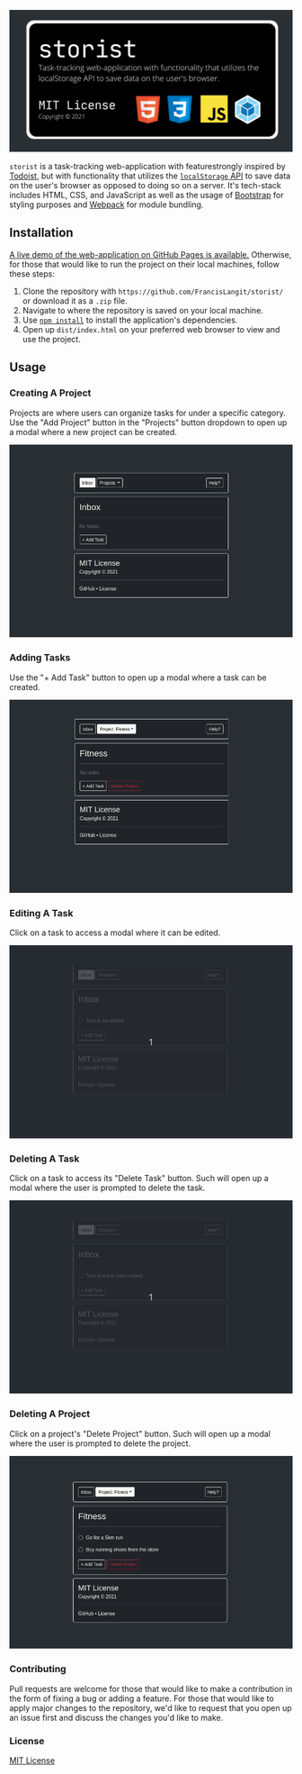 ![Banner](readme_data/readme_banner.png)

`storist` is a task-tracking web-application with featurestrongly inspired by [Todoist](https://todoist.com/app/), but with functionality that utilizes the [`localStorage` API](https://developer.mozilla.org/en-US/docs/Web/API/Window/localStorage)  to save data on the user's browser as opposed to doing so on a server. It's tech-stack includes HTML, CSS, and JavaScript as well as the usage of [Bootstrap](https://getbootstrap.com/) for styling purposes and [Webpack](https://webpack.js.org/) for module bundling.

## Installation

[A live demo of the web-application on GitHub Pages is available.](https://francislangit.github.io/storist/) Otherwise, for those that would like to run the project on their local machines, follow these steps:

1. Clone the repository with `https://github.com/FrancisLangit/storist/` or download it as a `.zip` file.
2. Navigate to where the repository is saved on your local machine.
3. Use [`npm install`](https://docs.npmjs.com/cli/v7/commands/npm-install) to install the application's dependencies.
4. Open up `dist/index.html` on your preferred web browser to view and use the project.

## Usage

### Creating A Project

Projects are where users can organize tasks for under a specific category. Use the "Add Project" button in the "Projects" button dropdown to open up a modal where a new project can be created.

![GIF demonstrating creating a project](readme_data/readme_usage_gif_1.gif)

### Adding Tasks

Use the "+ Add Task" button to open up a modal where a task can be created.

![GIF demonstrating task creation](readme_data/readme_usage_gif_2.gif)

### Editing A Task

Click on a task to access a modal where it can be edited.

![GIF demonstrating editing of task](readme_data/readme_usage_gif_3.gif)

### Deleting A Task

Click on a task to access its "Delete Task" button. Such will open up a modal where the user is prompted to delete the task.

![GIF demonstrating deletion of a task](readme_data/readme_usage_gif_4.gif)

### Deleting A Project

Click on a project's "Delete Project" button. Such will open up a modal where the user is prompted to delete the project.

![GIF demonstrating deletion of a project](readme_data/readme_usage_gif_5.gif)

### Contributing

Pull requests are welcome for those that would like to make a contribution in the form of fixing a bug or adding a feature. For those that would like to apply major changes to the repository, we'd like to request that you open up an issue first and discuss the changes you'd like to make.

### License

[MIT License](https://github.com/FrancisLangit/storist/blob/main/LICENSE)